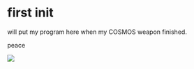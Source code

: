 
# first init

will put my program here when my COSMOS weapon finished.

peace 

<img src='http://i.imgur.com/of3dCHw.jpg'/>
